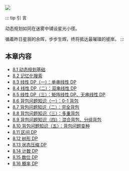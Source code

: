 ![](https://qcdn.itcharge.cn/images/20250923144601.png)

::: tip 引  言

动态规划如同在迷雾中铺设星光小径。

循着昨日星辰的余晖，步步生辉，终将抵达最璀璨的彼岸。
:::

## 本章内容

- [8.1 动态规划基础](https://github.com/ITCharge/AlgoNote/tree/main/docs/08_dynamic_programming/08_01_dynamic_programming_basic.md)
- [8.2 记忆化搜索](https://github.com/ITCharge/AlgoNote/tree/main/docs/08_dynamic_programming/08_02_memoization_search.md)
- [8.3 线性 DP（一）：单串线性 DP](https://github.com/ITCharge/AlgoNote/tree/main/docs/08_dynamic_programming/08_03_linear_dp_01.md)
- [8.4 线性 DP（二）：双串线性 DP](https://github.com/ITCharge/AlgoNote/tree/main/docs/08_dynamic_programming/08_04_linear_dp_02.md)
- [8.5 线性 DP（三）：矩阵线性 DP、无串线性 DP](https://github.com/ITCharge/AlgoNote/tree/main/docs/08_dynamic_programming/08_05_linear_dp_02.md)
- [8.6 背包问题知识（一）：0-1 背包](https://github.com/ITCharge/AlgoNote/tree/main/docs/08_dynamic_programming/08_06_knapsack_problem_01.md)
- [8.7 背包问题知识（二）：完全背包](https://github.com/ITCharge/AlgoNote/tree/main/docs/08_dynamic_programming/08_07_knapsack_problem_02.md)
- [8.8 背包问题知识（三）：多重背包](https://github.com/ITCharge/AlgoNote/tree/main/docs/08_dynamic_programming/08_08_knapsack_problem_03.md)
- [8.9 背包问题知识（四）：混合背包、分组背包](https://github.com/ITCharge/AlgoNote/tree/main/docs/08_dynamic_programming/08_09_knapsack_problem_04.md)
- [8.10 背包问题知识（五）：背包问题变种](https://github.com/ITCharge/AlgoNote/tree/main/docs/08_dynamic_programming/08_10_knapsack_problem_05.md)
- [8.11 区间 DP](https://github.com/ITCharge/AlgoNote/tree/main/docs/08_dynamic_programming/08_11_interval_dp.md)
- [8.12 树形 DP](https://github.com/ITCharge/AlgoNote/tree/main/docs/08_dynamic_programming/08_12_tree_dp.md)
- [8.13 状态压缩 DP](https://github.com/ITCharge/AlgoNote/tree/main/docs/08_dynamic_programming/08_13_state_compression_dp.md)
- [8.14 计数 DP](https://github.com/ITCharge/AlgoNote/tree/main/docs/08_dynamic_programming/08_14_counting_dp.md)
- [8.15 数位 DP](https://github.com/ITCharge/AlgoNote/tree/main/docs/08_dynamic_programming/08_15_digit_dp.md)
- [8.16 概率 DP](https://github.com/ITCharge/AlgoNote/tree/main/docs/08_dynamic_programming/08_16_probability_dp.md)
